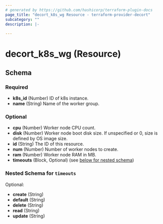 ```yaml
---
# generated by https://github.com/hashicorp/terraform-plugin-docs
page_title: "decort_k8s_wg Resource - terraform-provider-decort"
subcategory: ""
description: |-
  
---
```


# decort_k8s_wg (Resource)





<!-- schema generated by tfplugindocs -->
## Schema

### Required

- **k8s_id** (Number) ID of k8s instance.
- **name** (String) Name of the worker group.

### Optional

- **cpu** (Number) Worker node CPU count.
- **disk** (Number) Worker node boot disk size. If unspecified or 0, size is defined by OS image size.
- **id** (String) The ID of this resource.
- **num** (Number) Number of worker nodes to create.
- **ram** (Number) Worker node RAM in MB.
- **timeouts** (Block, Optional) (see [below for nested schema](#nestedblock--timeouts))

<a id="nestedblock--timeouts"></a>
### Nested Schema for `timeouts`

Optional:

- **create** (String)
- **default** (String)
- **delete** (String)
- **read** (String)
- **update** (String)


